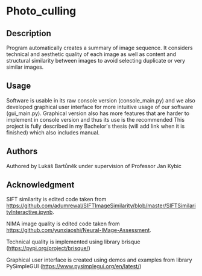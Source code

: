 # Photo_culling

## Description
Program automatically creates a summary of image sequence. It considers technical and aesthetic quality of each image as well as content and structural similarity between images to avoid selecting duplicate or very similar images. 

## Usage
Software is usable in its raw console version (console_main.py) and we also developed graphical user interface for more intuitive usage of our software (gui_main.py). Graphical version also has more features that are harder to implement in console version and thus its use is the recommended 
This project is fully described in my Bachelor's thesis (will add link when it is finished) which also includes manual.

## Authors
Authored by Lukáš Bartůněk under supervision of Professor Jan Kybic

## Acknowledgment
SIFT similarity is edited code taken from https://github.com/adumrewal/SIFTImageSimilarity/blob/master/SIFTSimilarityInteractive.ipynb.

NIMA image quality is edited code taken from https://github.com/yunxiaoshi/Neural-IMage-Assessment.

Technical quality is implemented using library brisque (https://pypi.org/project/brisque/)

Graphical user interface is created using demos and examples from library PySimpleGUI (https://www.pysimplegui.org/en/latest/)


